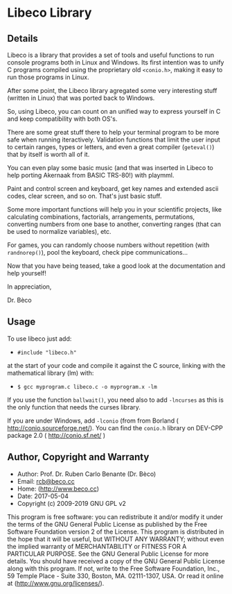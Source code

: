# Libeco Library 

## Details 

Libeco is a library that provides a set of tools and useful functions to run console programs both in Linux and Windows. Its first intention was to unify C programs compiled using the proprietary old `<conio.h>`, making it easy to run those programs in Linux.

After some point, the Libeco library agregated some very interesting stuff (written in Linux) that was ported back to Windows.

So, using Libeco, you can count on an unified way to express yourself in C and keep compatibility with both OS's.

There are some great stuff there to help your terminal program to be more safe when running iteractively. Validation functions that limit the user input to certain ranges, types or letters, and even a great compiler (`geteval()`) that by itself is worth all of it.

You can even play some basic music (and that was inserted in Libeco to help porting Akernaak from BASIC TRS-80!) with playmml.

Paint and control screen and keyboard, get key names and extended ascii codes, clear screen, and so on. That's just basic stuff.

Some more important functions will help you in your scientific projects, like calculating combinations, factorials, arrangements, permutations, converting numbers from one base to another, converting ranges (that can be used to normalize variables), etc.

For games, you can randomly choose numbers without repetition (with `randnorep()`), pool the keyboard, check pipe communications...

Now that you have being teased, take a good look at the documentation and help yourself!

In appreciation,

Dr. Bèco

## Usage

To use libeco just add:

* `#include "libeco.h"`

at the start of your code and compile it against the C source, linking with the mathematical library (lm) with:

* `$ gcc myprogram.c libeco.c -o myprogram.x -lm`

If you use the function `ballwait()`, you need also to add `-lncurses` as this is the only function that needs the curses library.

If you are under Windows, add `-lconio` (from from Borland ( http://conio.sourceforge.net/). You can find the `conio.h` library on DEV-CPP package 2.0 ( http://conio.sf.net/ )

## Author, Copyright and Warranty

* Author: Prof. Dr. Ruben Carlo Benante (Dr. Bèco)
* Email: rcb@beco.cc
* Home: (http://www.beco.cc)
* Date: 2017-05-04
* Copyright (c) 2009-2019 GNU GPL v2

This program is free software: you can redistribute it
and/or modify it under the terms of the
GNU General Public License as published by
the Free Software Foundation version 2 of the License.
This program is distributed in the hope that it will be useful,
but WITHOUT ANY WARRANTY; without even the implied warranty of
MERCHANTABILITY or FITNESS FOR A PARTICULAR PURPOSE. See the
GNU General Public License for more details.
You should have received a copy of the GNU General Public License
along with this program.
If not, write to the Free Software Foundation, Inc.,
59 Temple Place - Suite 330, Boston, MA. 02111-1307, USA.
Or read it online at (http://www.gnu.org/licenses/).

